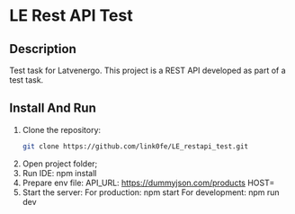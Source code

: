 # LE Rest API Test

## Description

Test task for Latvenergo. This project is a REST API developed as part of a test task.

## Install And Run

1. Clone the repository:
   ```bash
   git clone https://github.com/link0fe/LE_restapi_test.git
2. Open project folder;
3. Run IDE:
    npm install
4. Prepare env file:
    API_URL: https://dummyjson.com/products
    HOST=<your host here>
5. Start the server:
    For production:
        npm start
    For development:
        npm run dev
